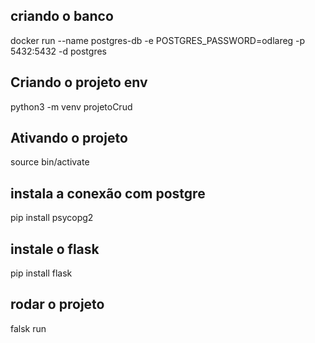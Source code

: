 ## criando o banco
docker run --name postgres-db -e POSTGRES_PASSWORD=odlareg -p 5432:5432 -d postgres

## Criando o projeto env
python3 -m venv projetoCrud

## Ativando o projeto
source bin/activate

## instala a conexão com postgre
pip install psycopg2

## instale o flask
pip install flask

## rodar o projeto
falsk run
